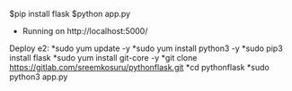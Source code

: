 $pip install flask
$python app.py
* Running on http://localhost:5000/


Deploy e2:
*sudo yum update -y
*sudo yum install python3 -y
*sudo pip3 install flask
*sudo yum install git-core -y
*git clone https://gitlab.com/sreemkosuru/pythonflask.git
*cd pythonflask
*sudo python3 app.py
